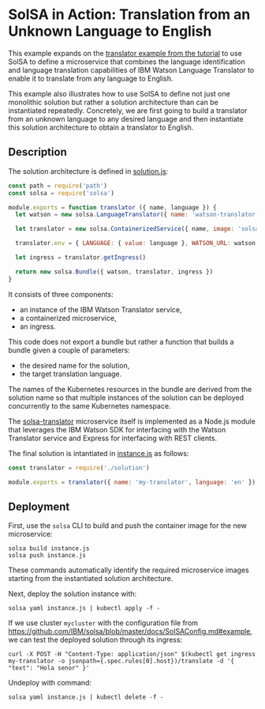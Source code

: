 <!--
#
# Copyright 2019 IBM Corporation
#
# Licensed under the Apache License, Version 2.0 (the "License");
# you may not use this file except in compliance with the License.
# You may obtain a copy of the License at
#
#     http://www.apache.org/licenses/LICENSE-2.0
#
# Unless required by applicable law or agreed to in writing, software
# distributed under the License is distributed on an "AS IS" BASIS,
# WITHOUT WARRANTIES OR CONDITIONS OF ANY KIND, either express or implied.
# See the License for the specific language governing permissions and
# limitations under the License.
-->

# SolSA in Action: Translation from an Unknown Language to English

This example expands on the [translator example from the
tutorial](../../tutorial#example-watson-translator) to use SolSA to define a
microservice that combines the language identification and language translation
capabilities of IBM Watson Language Translator to enable it to translate from
any language to English.

This example also illustrates how to use SolSA to define not just one monolithic
solution but rather a solution architecture than can be instantiated repeatedly.
Concretely, we are first going to build a translator from an unknown language to
any desired language and then instantiate this solution architecture to obtain a
translator to English.

## Description

The solution architecture is defined in [solution.js](solution.js):
```javascript
const path = require('path')
const solsa = require('solsa')

module.exports = function translator ({ name, language }) {
  let watson = new solsa.LanguageTranslator({ name: 'watson-translator-for-' + name })

  let translator = new solsa.ContainerizedService({ name, image: 'solsa-translator', build: path.join(__dirname, 'solsa-translator'), port: 8080 })

  translator.env = { LANGUAGE: { value: language }, WATSON_URL: watson.getSecret('url'), WATSON_APIKEY: watson.getSecret('apikey') }

  let ingress = translator.getIngress()

  return new solsa.Bundle({ watson, translator, ingress })
}
```
It consists of three components:
- an instance of the IBM Watson Translator service,
- a containerized microservice,
- an ingress.

This code does not export a bundle but rather a function that builds a bundle
given a couple of parameters:
- the desired name for the solution,
- the target translation language.

The names of the Kubernetes resources in the bundle are derived from the
solution name so that multiple instances of the solution can be deployed
concurrently to the same Kubernetes namespace.

The [solsa-translator](solsa-translator) microservice itself is implemented as a
Node.js module that leverages the IBM Watson SDK for interfacing with the Watson
Translator service and Express for interfacing with REST clients.

The final solution is intantiated in [instance.js](instance.js) as follows:
```javascript
const translator = require('./solution')

module.exports = translator({ name: 'my-translator', language: 'en' })
```

## Deployment

First, use the `solsa` CLI to build and push the container image for the new
microservice:
```shell
solsa build instance.js
solsa push instance.js
```
These commands automatically identify the required microservice images starting
from the instantiated solution architecture.

Next, deploy the solution instance with:
```shell
solsa yaml instance.js | kubectl apply -f -
```
If we use cluster `mycluster` with the configuration file from
https://github.com/IBM/solsa/blob/master/docs/SolSAConfig.md#example, we can
test the deployed solution through its ingress:
```shell
curl -X POST -H "Content-Type: application/json" $(kubectl get ingress my-translator -o jsonpath={.spec.rules[0].host})/translate -d '{ "text": "Hola senor" }'
```
Undeploy with command:
```shell
solsa yaml instance.js | kubectl delete -f -
```
